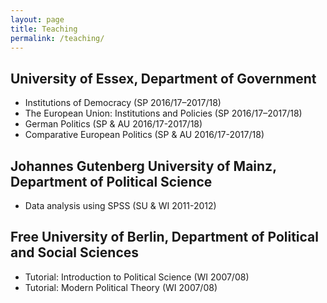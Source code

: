 ```yaml
---
layout: page
title: Teaching
permalink: /teaching/
---
```


## University of Essex, Department of Government	
* Institutions of Democracy (SP 2016/17–2017/18)
* The European Union: Institutions and Policies (SP 2016/17–2017/18)
* German Politics (SP & AU 2016/17-2017/18)
* Comparative European Politics (SP & AU 2016/17-2017/18)

## Johannes Gutenberg University of Mainz, Department of Political Science
* Data analysis using SPSS (SU & WI 2011-2012)
	
## Free University of Berlin, Department of Political and Social Sciences
* Tutorial: Introduction to Political Science (WI 2007/08)
* Tutorial: Modern Political Theory (WI 2007/08)
